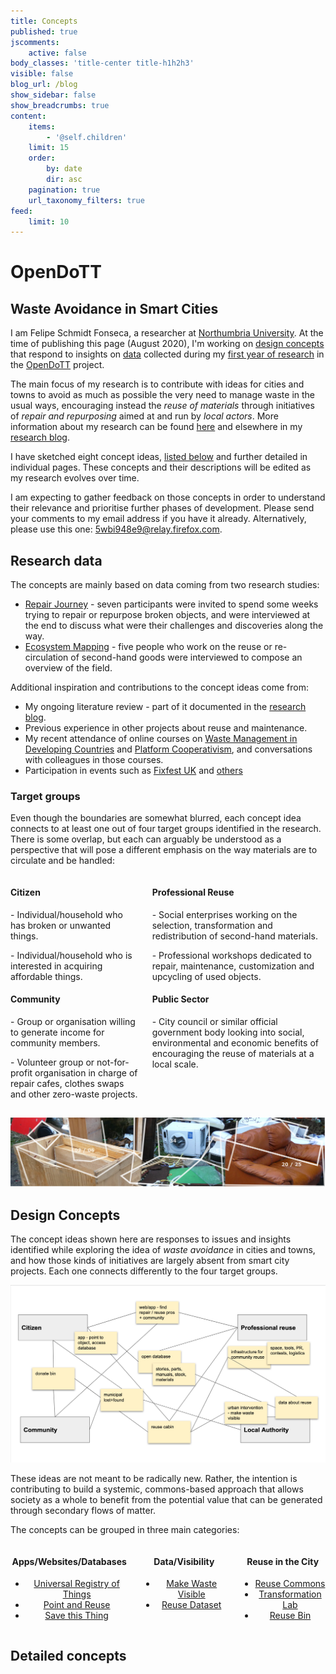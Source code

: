 ```yaml
---
title: Concepts
published: true
jscomments:
    active: false
body_classes: 'title-center title-h1h2h3'
visible: false
blog_url: /blog
show_sidebar: false
show_breadcrumbs: true
content:
    items:
        - '@self.children'
    limit: 15
    order:
        by: date
        dir: asc
    pagination: true
    url_taxonomy_filters: true
feed:
    limit: 10
---
```


# OpenDoTT
## Waste Avoidance in Smart Cities

I am Felipe Schmidt Fonseca, a researcher at [Northumbria University](https://www.northumbria.ac.uk/). At the time of publishing this page (August 2020), I'm working on [design concepts](#design-concepts) that respond to insights on [data](#research-data) collected during my [first year of research](../opendott/research-progress) in the [OpenDoTT](https://opendott.org) project.

The main focus of my research is to contribute with ideas for cities and towns to avoid as much as possible the very need to manage waste in the usual ways, encouraging instead the *reuse of materials* through initiatives of *repair and repurposing* aimed at and run by *local actors*. More information about my research can be found [here](../opendott/focus) and elsewhere in my [research blog](../opendott).

I have sketched eight concept ideas, <a href="#design-concepts">listed below</a> and further detailed in individual pages. These concepts and their descriptions will be edited as my research evolves over time.

I am expecting to gather feedback on those concepts in order to understand their relevance and prioritise further phases of development. Please send your comments to my email address if you have it already. Alternatively, please use this one: [5wbi948e9@relay.firefox.com](mailto:5wbi948e9@relay.firefox.com).

<a id="research-data"></a>

## Research data

The concepts are mainly based on data coming from two research studies:

- [Repair Journey](../opendott/repair-journey) - seven participants were invited to spend some weeks trying to repair or repurpose broken objects, and were interviewed at the end to discuss what were their challenges and discoveries along the way.
- [Ecosystem Mapping](../opendott/ecosystem-mapping) - five people who work on the reuse or re-circulation of second-hand goods were interviewed to compose an overview of the field.

Additional inspiration and contributions to the concept ideas come from:

- My ongoing literature review - part of it documented in the [research blog](../opendott).
- Previous experience in other projects about reuse and maintenance.
- My recent attendance of online courses on [Waste Management in Developing Countries](https://www.coursera.org/learn/solid-waste-management) and [Platform Cooperativism](https://platform.coop/blog/pcc-mondragon-university-offer-online-course-to-incubate-platform-co-ops/), and conversations with colleagues in those courses.
- Participation in events such as [Fixfest UK](https://talk.restarters.net/t/fixfest-uk-2020-everything-you-need-to-know/2994/6) and [others](https://talk.restarters.net/t/fixfest-uk-2020-everything-you-need-to-know/2994/6)

### Target groups

Even though the boundaries are somewhat blurred, each concept idea connects to at least one out of four target groups identified in the research. There is some overlap, but each can arguably be understood as a perspective that will pose a different emphasis on the way materials are to circulate and be handled:

<div class="columns ">
  <div class="column col-6 col-sm-12">
  <div class="card">
    <h4 class="card-body">
      Citizen
    </h4>
    <p class="card-body">
     - Individual/household who has broken or unwanted things.
    </p>
    <p class="card-body">
     - Individual/household who is interested in acquiring affordable things.
    </p>
  </div>
  <div class="card">
    <h4 class="card-body">
      Community
    </h4>
    <p class="card-body">
     - Group or organisation willing to generate income for community members.
    </p>
    <p class="card-body">
     - Volunteer group or not-for-profit organisation in charge of repair cafes, clothes swaps and other zero-waste projects.
    </p>
    </div>
  </div>
  <div class="column col-6 col-sm-12">
  <div class="card">
    <h4 class="card-body">
      Professional Reuse
    </h4>
    <p class="card-body">
     - Social enterprises working on the selection, transformation and redistribution of second-hand materials.
    </p>
    <p class="card-body">
    - Professional workshops dedicated to repair, maintenance, customization and upcycling of used objects.
    </p>
  </div>
  <div class="card">
    <h4 class="card-body">
      Public Sector
    </h4>
    <p class="card-body">
     - City council or similar official government body looking into social, environmental and economic benefits of encouraging the reuse of materials at a local scale.
    </p>
    </div>
  </div>
</div>

<a id="design-concepts">![](header-concepts.png)</a>

## Design Concepts

The concept ideas shown here are responses to issues and insights identified while exploring the idea of *waste avoidance* in cities and towns, and how those kinds of initiatives are largely absent from smart city projects. Each one connects differently to the four target groups.

![Target groups](targeting.png)

These ideas are not meant to be radically new. Rather, the intention is contributing to build a systemic, commons-based approach that allows society as a whole to benefit from the potential value that can be generated through secondary flows of matter.

The concepts can be grouped in three main categories:

<div class="columns" style="text-align: center; margin-bottom: 10px;">

  <div class="column col-4 col-md-6 col-sm-12 card">
    <h4>
      Apps/Websites/Databases
    </h4>
    <div>
      <ul>
        <li>
          <a href="concepts/universal-registry-things">
          Universal Registry of Things
          </a>
        </li>
        <li>
          <a href="concepts/point-reuse">
          Point and Reuse
          </a>
        </li>
        <li>
          <a href="concepts/save-this-thing">
          Save this Thing
          </a>
        </li>
    </div>
  </div>
  <div class="column col-4 col-md-6 col-sm-12 card">
    <h4>
      Data/Visibility
    </h4>
    <div>
      <ul>
        <li>
          <a href="concepts/make-waste-visible">
          Make Waste Visible
          </a>
        </li>
        <li>
          <a href="concepts/reuse-dataset">
          Reuse Dataset
          </a>
        </li>
    </div>
  </div>

  <div class="column col-4 col-md-6 col-sm-12 card">
    <h4>
      Reuse in the City
    </h4>
    <div>
      <ul>
        <li>
          <a href="concepts/reuse-commons">
          Reuse Commons
          </a>
        </li>
        <li>
          <a href="concepts/transformation-lab">
          Transformation Lab
          </a>
        </li>
        <li>
          <a href="concepts/reuse-bin">
          Reuse Bin
          </a>
        </li>
    </div>
  </div>

</div>

## Detailed concepts
